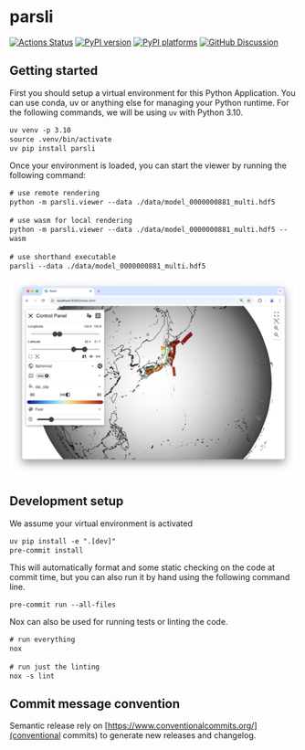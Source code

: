 # parsli

[![Actions Status][actions-badge]][actions-link]
[![PyPI version][pypi-version]][pypi-link]
[![PyPI platforms][pypi-platforms]][pypi-link]
[![GitHub Discussion][github-discussions-badge]][github-discussions-link]

<!-- SPHINX-START -->

<!-- prettier-ignore-start -->
[actions-badge]:            https://github.com/brendanjmeade/parsli/workflows/Test%20and%20Release/badge.svg
[actions-link]:             https://github.com/brendanjmeade/parsli/actions
[github-discussions-badge]: https://img.shields.io/static/v1?label=Discussions&message=Ask&color=blue&logo=github
[github-discussions-link]:  https://github.com/brendanjmeade/parsli/discussions
[pypi-link]:                https://pypi.org/project/parsli/
[pypi-platforms]:           https://img.shields.io/pypi/pyversions/parsli
[pypi-version]:             https://img.shields.io/pypi/v/parsli
[rtd-badge]:                https://readthedocs.org/projects/parsli/badge/?version=latest
[rtd-link]:                 https://parsli.readthedocs.io/en/latest/?badge=latest

<!-- prettier-ignore-end -->

## Getting started

First you should setup a virtual environment for this Python Application. You
can use conda, uv or anything else for managing your Python runtime. For the
following commands, we will be using `uv` with Python 3.10.

```
uv venv -p 3.10
source .venv/bin/activate
uv pip install parsli
```

Once your environment is loaded, you can start the viewer by running the
following command:

```
# use remote rendering
python -m parsli.viewer --data ./data/model_0000000881_multi.hdf5

# use wasm for local rendering
python -m parsli.viewer --data ./data/model_0000000881_multi.hdf5 --wasm

# use shorthand executable
parsli --data ./data/model_0000000881_multi.hdf5
```

![App](https://github.com/brendanjmeade/parsli/blob/main/parsli.png)

## Development setup

We assume your virtual environment is activated

```
uv pip install -e ".[dev]"
pre-commit install
```

This will automatically format and some static checking on the code at commit
time, but you can also run it by hand using the following command line.

```
pre-commit run --all-files
```

Nox can also be used for running tests or linting the code.

```
# run everything
nox

# run just the linting
nox -s lint
```

## Commit message convention

Semantic release rely on [https://www.conventionalcommits.org/](conventional
commits) to generate new releases and changelog.
